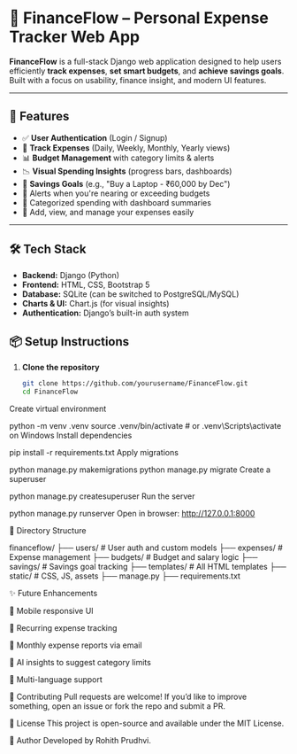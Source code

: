 # 💸 FinanceFlow – Personal Expense Tracker Web App

**FinanceFlow** is a full-stack Django web application designed to help users efficiently **track expenses**, **set smart budgets**, and **achieve savings goals**. Built with a focus on usability, finance insight, and modern UI features.

---

## 🚀 Features

- ✅ **User Authentication** (Login / Signup)
- 📆 **Track Expenses** (Daily, Weekly, Monthly, Yearly views)
- 📊 **Budget Management** with category limits & alerts
- 📉 **Visual Spending Insights** (progress bars, dashboards)
- 🎯 **Savings Goals** (e.g., "Buy a Laptop - ₹60,000 by Dec")
- 🔔 Alerts when you're nearing or exceeding budgets
- 📂 Categorized spending with dashboard summaries
- 🧾 Add, view, and manage your expenses easily

---

## 🛠️ Tech Stack

- **Backend:** Django (Python)
- **Frontend:** HTML, CSS, Bootstrap 5
- **Database:** SQLite (can be switched to PostgreSQL/MySQL)
- **Charts & UI:** Chart.js (for visual insights)
- **Authentication:** Django’s built-in auth system


## 📦 Setup Instructions

1. **Clone the repository**
   ```bash
   git clone https://github.com/yourusername/FinanceFlow.git
   cd FinanceFlow
Create virtual environment




python -m venv .venv
source .venv/bin/activate  # or .venv\Scripts\activate on Windows
Install dependencies



pip install -r requirements.txt
Apply migrations


python manage.py makemigrations
python manage.py migrate
Create a superuser


python manage.py createsuperuser
Run the server


python manage.py runserver
Open in browser: http://127.0.0.1:8000

🧩 Directory Structure

financeflow/
├── users/             # User auth and custom models
├── expenses/          # Expense management
├── budgets/           # Budget and salary logic
├── savings/           # Savings goal tracking
├── templates/         # All HTML templates
├── static/            # CSS, JS, assets
├── manage.py
├── requirements.txt

✨ Future Enhancements

📱 Mobile responsive UI

📅 Recurring expense tracking

📧 Monthly expense reports via email

🧠 AI insights to suggest category limits

💬 Multi-language support

🙌 Contributing
Pull requests are welcome! If you’d like to improve something, open an issue or fork the repo and submit a PR.

📜 License
This project is open-source and available under the MIT License.

📣 Author
Developed by Rohith Prudhvi.

